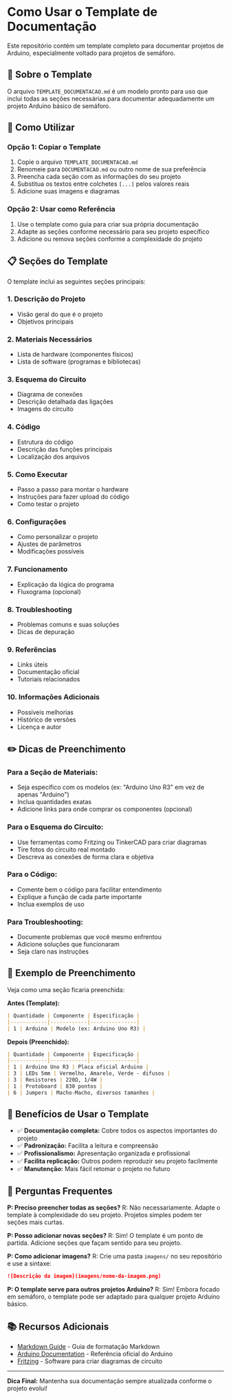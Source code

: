 # Como Usar o Template de Documentação

Este repositório contém um template completo para documentar projetos de Arduino, especialmente voltado para projetos de semáforo.

## 📖 Sobre o Template

O arquivo `TEMPLATE_DOCUMENTACAO.md` é um modelo pronto para uso que inclui todas as seções necessárias para documentar adequadamente um projeto Arduino básico de semáforo.

## 🚀 Como Utilizar

### Opção 1: Copiar o Template
1. Copie o arquivo `TEMPLATE_DOCUMENTACAO.md`
2. Renomeie para `DOCUMENTACAO.md` ou outro nome de sua preferência
3. Preencha cada seção com as informações do seu projeto
4. Substitua os textos entre colchetes `[...]` pelos valores reais
5. Adicione suas imagens e diagramas

### Opção 2: Usar como Referência
1. Use o template como guia para criar sua própria documentação
2. Adapte as seções conforme necessário para seu projeto específico
3. Adicione ou remova seções conforme a complexidade do projeto

## 📋 Seções do Template

O template inclui as seguintes seções principais:

### 1. **Descrição do Projeto**
   - Visão geral do que é o projeto
   - Objetivos principais

### 2. **Materiais Necessários**
   - Lista de hardware (componentes físicos)
   - Lista de software (programas e bibliotecas)

### 3. **Esquema do Circuito**
   - Diagrama de conexões
   - Descrição detalhada das ligações
   - Imagens do circuito

### 4. **Código**
   - Estrutura do código
   - Descrição das funções principais
   - Localização dos arquivos

### 5. **Como Executar**
   - Passo a passo para montar o hardware
   - Instruções para fazer upload do código
   - Como testar o projeto

### 6. **Configurações**
   - Como personalizar o projeto
   - Ajustes de parâmetros
   - Modificações possíveis

### 7. **Funcionamento**
   - Explicação da lógica do programa
   - Fluxograma (opcional)

### 8. **Troubleshooting**
   - Problemas comuns e suas soluções
   - Dicas de depuração

### 9. **Referências**
   - Links úteis
   - Documentação oficial
   - Tutoriais relacionados

### 10. **Informações Adicionais**
   - Possíveis melhorias
   - Histórico de versões
   - Licença e autor

## ✏️ Dicas de Preenchimento

### Para a Seção de Materiais:
- Seja específico com os modelos (ex: "Arduino Uno R3" em vez de apenas "Arduino")
- Inclua quantidades exatas
- Adicione links para onde comprar os componentes (opcional)

### Para o Esquema do Circuito:
- Use ferramentas como Fritzing ou TinkerCAD para criar diagramas
- Tire fotos do circuito real montado
- Descreva as conexões de forma clara e objetiva

### Para o Código:
- Comente bem o código para facilitar entendimento
- Explique a função de cada parte importante
- Inclua exemplos de uso

### Para Troubleshooting:
- Documente problemas que você mesmo enfrentou
- Adicione soluções que funcionaram
- Seja claro nas instruções

## 📝 Exemplo de Preenchimento

Veja como uma seção ficaria preenchida:

**Antes (Template):**
```markdown
| Quantidade | Componente | Especificação |
|------------|------------|---------------|
| 1 | Arduino | Modelo (ex: Arduino Uno R3) |
```

**Depois (Preenchido):**
```markdown
| Quantidade | Componente | Especificação |
|------------|------------|---------------|
| 1 | Arduino Uno R3 | Placa oficial Arduino |
| 3 | LEDs 5mm | Vermelho, Amarelo, Verde - difusos |
| 3 | Resistores | 220Ω, 1/4W |
| 1 | Protoboard | 830 pontos |
| 6 | Jumpers | Macho-Macho, diversos tamanhos |
```

## 🎯 Benefícios de Usar o Template

- ✅ **Documentação completa:** Cobre todos os aspectos importantes do projeto
- ✅ **Padronização:** Facilita a leitura e compreensão
- ✅ **Profissionalismo:** Apresentação organizada e profissional
- ✅ **Facilita replicação:** Outros podem reproduzir seu projeto facilmente
- ✅ **Manutenção:** Mais fácil retomar o projeto no futuro

## 🤔 Perguntas Frequentes

**P: Preciso preencher todas as seções?**
R: Não necessariamente. Adapte o template à complexidade do seu projeto. Projetos simples podem ter seções mais curtas.

**P: Posso adicionar novas seções?**
R: Sim! O template é um ponto de partida. Adicione seções que façam sentido para seu projeto.

**P: Como adicionar imagens?**
R: Crie uma pasta `imagens/` no seu repositório e use a sintaxe:
```markdown
![Descrição da imagem](imagens/nome-da-imagem.png)
```

**P: O template serve para outros projetos Arduino?**
R: Sim! Embora focado em semáforo, o template pode ser adaptado para qualquer projeto Arduino básico.

## 📚 Recursos Adicionais

- [Markdown Guide](https://www.markdownguide.org/) - Guia de formatação Markdown
- [Arduino Documentation](https://www.arduino.cc/reference/pt/) - Referência oficial do Arduino
- [Fritzing](http://fritzing.org/) - Software para criar diagramas de circuito

---

**Dica Final:** Mantenha sua documentação sempre atualizada conforme o projeto evolui!
